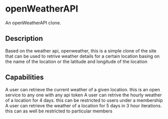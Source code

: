 # openWeatherAPI
An openWeatherAPI clone.

## Description
Based on the weather api, openweather, this is a simple clone of the site that can be used to retrive weather details for a certain location basing on the name of the location or the latitude and longitude of the location

## Capabilities
A user can retrieve the current weather of a given location. this is an open service to any one with any api token
A user can retrive the hourly weather of a location for 4 days. this can be restricted to users under a membership
A user can retrieve the weather of a location for 5 days in 3 hour iterations. this can as well be restricted to particular members
